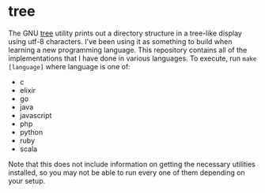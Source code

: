 # tree

The GNU [tree](https://linux.die.net/man/1/tree) utility prints out a directory structure in a tree-like display using utf-8 characters. I've been using it as something to build when learning a new programming language. This repository contains all of the implementations that I have done in various languages. To execute, run `make [language]` where language is one of:

* c
* elixir
* go
* java
* javascript
* php
* python
* ruby
* scala

Note that this does not include information on getting the necessary utilities installed, so you may not be able to run every one of them depending on your setup.

